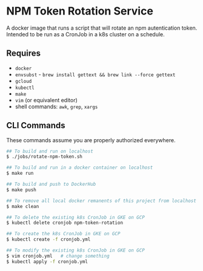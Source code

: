 # NPM Token Rotation Service

A docker image that runs a script that will rotate an npm autentication token.
Intended to be run as a CronJob in a k8s cluster on a schedule.

## Requires

- `docker`
- `envsubst` - `brew install gettext && brew link --force gettext`
- `gcloud`
- `kubectl`
- `make`
- `vim` (or equivalent editor)
- shell commands: `awk`, `grep`, `xargs`

## CLI Commands

These commands assume you are properly authorized everywhere.

```bash
## To build and run on localhost
$ ./jobs/rotate-npm-token.sh

## To build and run in a docker container on localhost
$ make run

## To build and push to DockerHub
$ make push

## To remove all local docker remanents of this project from localhost
$ make clean

## To delete the existing k8s CronJob in GKE on GCP
$ kubectl delete cronjob npm-token-rotation

## To create the k8s CronJob in GKE on GCP
$ kubectl create -f cronjob.yml

## To modify the existing k8s CronJob in GKE on GCP
$ vim cronjob.yml   # change something
$ kubectl apply -f cronjob.yml
```
